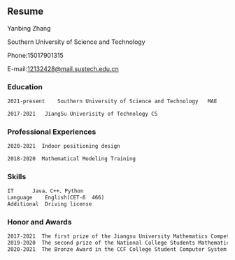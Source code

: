 ## Resume

Yanbing Zhang

Southern University of Science and Technology 

Phone:15017901315 

E-mail:12132428@mail.sustech.edu.cn 

### Education

```markdown
2021-present	Southern University of Science and Technology	MAE 

2017-2021	JiangSu Univerisity of Technology CS 
```

### Professional Experiences

```markdown
2020-2021  Indoor positioning design 

2018-2020  Mathematical Modeling Training 
```

### Skills

```markdown
IT		Java、C++、Python 
Language	English(CET-6  466) 
Additional	Driving license 
```

### Honor and Awards

```markdown
2017-2021  The first prize of the Jiangsu University Mathematics Competition for College Students, the second prize of the Jiangsu Advanced Mathematics Competition; 
2019-2020  The second prize of the National College Students Mathematical Contest in Modeling Jiangsu Division, the third prize of the National University Computer Proficiency Challenge (Java);
2020-2021  The Bronze Award in the CCF College Student Computer System and Design Competition, and the computer programming ability test (PAT) with 87 points (full 100 points). 
```
